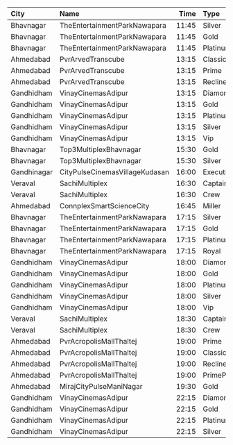 | City        | Name                           |  Time | Type      | Price | Capacity | Booked |
| :---------- | :----------------------------- | ----: | :-------- | ----: | -------: | -----: |
| Bhavnagar   | TheEntertainmentParkNawapara   | 11:45 | Silver    |  100₹ |       22 |      0 |
| Bhavnagar   | TheEntertainmentParkNawapara   | 11:45 | Gold      |  100₹ |      142 |      0 |
| Bhavnagar   | TheEntertainmentParkNawapara   | 11:45 | Platinum  |  120₹ |       29 |      0 |
| Ahmedabad   | PvrArvedTranscube              | 13:15 | Classic   |  130₹ |       36 |      0 |
| Ahmedabad   | PvrArvedTranscube              | 13:15 | Prime     |  130₹ |      119 |     96 |
| Ahmedabad   | PvrArvedTranscube              | 13:15 | Recliner  |  260₹ |        5 |      0 |
| Gandhidham  | VinayCinemasAdipur             | 13:15 | Diamond   |   99₹ |       35 |      0 |
| Gandhidham  | VinayCinemasAdipur             | 13:15 | Gold      |   79₹ |       42 |      0 |
| Gandhidham  | VinayCinemasAdipur             | 13:15 | Platinum  |   99₹ |       23 |      0 |
| Gandhidham  | VinayCinemasAdipur             | 13:15 | Silver    |   79₹ |       42 |      0 |
| Gandhidham  | VinayCinemasAdipur             | 13:15 | Vip       |  199₹ |        8 |      0 |
| Bhavnagar   | Top3MultiplexBhavnagar         | 15:30 | Gold      |   60₹ |      100 |      0 |
| Bhavnagar   | Top3MultiplexBhavnagar         | 15:30 | Silver    |   60₹ |      100 |      0 |
| Gandhinagar | CityPulseCinemasVillageKudasan | 16:00 | Executive |  110₹ |       43 |     22 |
| Veraval     | SachiMultiplex                 | 16:30 | Captain   |  100₹ |       68 |      8 |
| Veraval     | SachiMultiplex                 | 16:30 | Crew      |  100₹ |       60 |     12 |
| Ahmedabad   | ConnplexSmartScienceCity       | 16:45 | Miller    |  150₹ |      100 |      0 |
| Bhavnagar   | TheEntertainmentParkNawapara   | 17:15 | Silver    |  100₹ |       42 |      0 |
| Bhavnagar   | TheEntertainmentParkNawapara   | 17:15 | Gold      |  120₹ |       63 |      0 |
| Bhavnagar   | TheEntertainmentParkNawapara   | 17:15 | Platinum  |  150₹ |       90 |      0 |
| Bhavnagar   | TheEntertainmentParkNawapara   | 17:15 | Royal     |  250₹ |       64 |      0 |
| Gandhidham  | VinayCinemasAdipur             | 18:00 | Diamond   |   99₹ |       35 |      0 |
| Gandhidham  | VinayCinemasAdipur             | 18:00 | Gold      |   79₹ |       42 |      0 |
| Gandhidham  | VinayCinemasAdipur             | 18:00 | Platinum  |   99₹ |       23 |      0 |
| Gandhidham  | VinayCinemasAdipur             | 18:00 | Silver    |   79₹ |       42 |      0 |
| Gandhidham  | VinayCinemasAdipur             | 18:00 | Vip       |  199₹ |        8 |      0 |
| Veraval     | SachiMultiplex                 | 18:30 | Captain   |  100₹ |       68 |      8 |
| Veraval     | SachiMultiplex                 | 18:30 | Crew      |  100₹ |       60 |     12 |
| Ahmedabad   | PvrAcropolisMallThaltej        | 19:00 | Prime     |  150₹ |       98 |      0 |
| Ahmedabad   | PvrAcropolisMallThaltej        | 19:00 | Classic   |  150₹ |       42 |      0 |
| Ahmedabad   | PvrAcropolisMallThaltej        | 19:00 | Recliner  |  425₹ |       10 |      0 |
| Ahmedabad   | PvrAcropolisMallThaltej        | 19:00 | PrimePlus |  175₹ |       14 |      0 |
| Ahmedabad   | MirajCityPulseManiNagar        | 19:30 | Gold      |  170₹ |       24 |      0 |
| Gandhidham  | VinayCinemasAdipur             | 22:15 | Diamond   |   99₹ |      100 |      0 |
| Gandhidham  | VinayCinemasAdipur             | 22:15 | Gold      |   79₹ |       77 |      0 |
| Gandhidham  | VinayCinemasAdipur             | 22:15 | Platinum  |   99₹ |       35 |      0 |
| Gandhidham  | VinayCinemasAdipur             | 22:15 | Silver    |   79₹ |       41 |      0 |